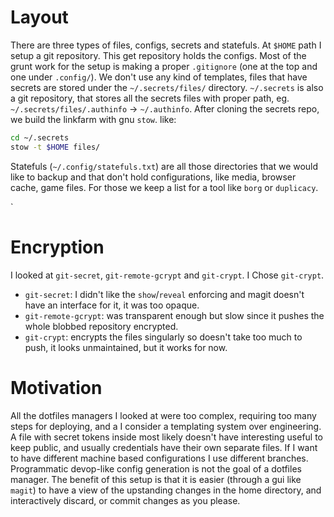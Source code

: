 # Layout

There are three types of files, configs, secrets and statefuls.
At `$HOME` path I setup a git repository. This get repository holds the configs. Most of the grunt work for the setup is making a proper `.gitignore` (one at the top and one under `.config/`).
We don't use any kind of templates, files that have secrets are stored under the `~/.secrets/files/` directory. `~/.secrets` is also a git repository, that stores all the secrets files with proper path, eg. `~/.secrets/files/.authinfo` -> `~/.authinfo`. After cloning the secrets repo, we build the linkfarm with gnu `stow`. like:

```bash
cd ~/.secrets
stow -t $HOME files/
```

Statefuls (`~/.config/statefuls.txt`) are all those directories that we would like to backup and that don't hold configurations, like media, browser cache, game files. For those we keep a list for a tool like `borg` or `duplicacy`.

`

# Encryption

I looked at `git-secret`, `git-remote-gcrypt` and `git-crypt`. I Chose `git-crypt`.

- `git-secret`: I didn't like the `show`/`reveal` enforcing and magit doesn't have an interface for it, it was too opaque.
- `git-remote-gcrypt`: was transparent enough but slow since it pushes the whole blobbed repository encrypted.
- `git-crypt`: encrypts the files singularly so doesn't take too much to push, it looks unmaintained, but it works for now.

# Motivation

All the dotfiles managers I looked at were too complex, requiring too many steps for deploying, and a I consider a templating system over engineering.
A file with secret tokens inside most likely doesn't have interesting useful to keep public, and usually credentials have their own separate files.
If I want to have different machine based configurations I use different branches. Programmatic devop-like config generation is not the goal of a dotfiles manager.
The benefit of this setup is that it is easier (through a gui like `magit`) to have a view of the upstanding changes in the home directory, and interactively discard, or commit changes as you please.

